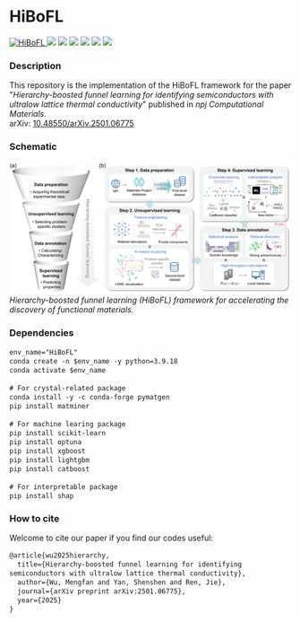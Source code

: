 # HiBoFL
<a href="https://github.com/mf-wu/HiBoFL">
  <img alt="HiBoFL" src="https://img.shields.io/badge/Machine%20Learning-Lattice%20Thermal%20Conductivity-blue.svg">
</a>
<img src="https://img.shields.io/badge/Release-Ver1.0.0-blue.svg">
<img src="https://img.shields.io/github/license/mf-wu/HiBoFL?style=flat-square">
<img src="https://img.shields.io/github/languages/top/mf-wu/HiBoFL">
<img src="https://img.shields.io/github/issues-raw/mf-wu/HiBoFL?style=flat-square">
<img src="https://img.shields.io/github/issues-closed/mf-wu/HiBoFL?style=flat-square">
<img src="https://img.shields.io/github/stars/mf-wu/HiBoFL?style=social">

### Description
This repository is the implementation of the HiBoFL framework for the paper "*Hierarchy-boosted funnel learning for identifying semiconductors with ultralow lattice thermal conductivity*" published in *npj Computational Materials*.  
arXiv: [10.48550/arXiv.2501.06775](https://arxiv.org/abs/2501.06775)

### Schematic
![image](https://github.com/mf-wu/HiBoFL/blob/main/figure/Fig1.png)
*Hierarchy-boosted funnel learning (HiBoFL) framework for accelerating the discovery of functional materials.*

### Dependencies
```
env_name="HiBoFL"
conda create -n $env_name -y python=3.9.18
conda activate $env_name

# For crystal-related package
conda install -y -c conda-forge pymatgen
pip install matminer

# For machine learing package
pip install scikit-learn
pip install optuna
pip install xgboost
pip install lightgbm
pip install catboost

# For interpretable package
pip install shap
```

### How to cite
Welcome to cite our paper if you find our codes useful:
```
@article{wu2025hierarchy,
  title={Hierarchy-boosted funnel learning for identifying semiconductors with ultralow lattice thermal conductivity},
  author={Wu, Mengfan and Yan, Shenshen and Ren, Jie},
  journal={arXiv preprint arXiv:2501.06775},
  year={2025}
}
```
